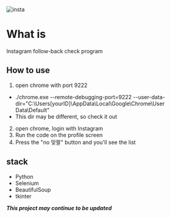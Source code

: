 ![insta](https://github.com/s2ongmo/follow-check/assets/48545752/7bde1614-203f-4826-bc73-b5bc9194c496)

# What is
Instagram follow-back check program

## How to use
1. open chrome with port 9222
- ./chrome.exe --remote-debugging-port=9222 --user-data-dir="C:\Users\[yourID]\AppData\Local\Google\Chrome\User Data\Default"
- This dir may be different, so check it out
2. open chrome, login with Instagram
3. Run the code on the profile screen
4. Press the "no 맞팔" button and you'll see the list

## stack
- Python
- Selenium
- BeautifulSoup
- tkinter

***This project may continue to be updated***